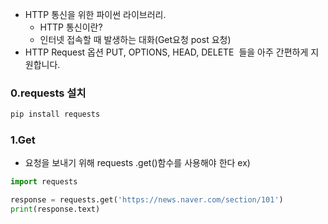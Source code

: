 - HTTP 통신을 위한 파이썬 라이브러리.
	- HTTP 통신이란?
	- 인터넷 접속할 때 발생하는 대화(Get요청 post 요청)
- HTTP Request 옵션 PUT, OPTIONS, HEAD, DELETE  들을 아주 간편하게 지원합니다.
### 0.requests 설치
```python
pip install requests
```


### 1.Get
- 요청을 보내기 위해 requests .get()함수를 사용해야 한다
ex)
```python
import requests

response = requests.get('https://news.naver.com/section/101')
print(response.text)
```
